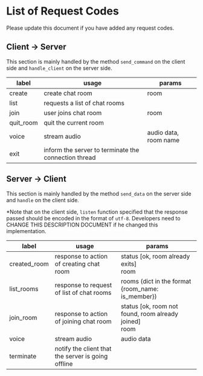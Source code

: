 # List of Request Codes

Please update this document if you have added any request codes.

## Client -> Server

This section is mainly handled by the method ```send_command``` on the client side and ```handle_client``` on the server side.

label | usage | params
---| --- | ---
create | create chat room | room
list | requests a list of chat rooms
join | user joins chat room | room
quit_room | quit the current room
voice | stream audio | audio data, room name
exit | inform the server to terminate the connection thread

## Server -> Client

This section is mainly handled by the method ```send_data``` on the server side and ```handle``` on the client side.

*Note that on the client side, ```listen``` function specified that the response passed should be encoded in the format of ```utf-8```. Developers need to CHANGE THIS DESCRIPTION DOCUMENT if he changed this implementation.

label | usage | params
--- | --- | ---
created_room | response to action of creating chat room | status [ok, room already exits]<br>room
list_rooms | response to request of list of chat rooms | rooms (dict in the format {room_name: is_member})
join_room | response to action of joining chat room | status [ok, room not found, room already joined]<br>room
voice | stream audio | audio data
terminate | notify the client that the server is going offline



